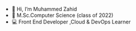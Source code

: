 - 👋 Hi, I’m Muhammed Zahid
- 🌱 M.Sc.Computer Science (class of 2022)
- 💻 Front End Developer ,Cloud & DevOps Learner


<!---
zahidmuhammed/zahidmuhammed is a ✨ special ✨ repository because its `README.md` (this file) appears on your GitHub profile.
You can click the Preview link to take a look at your changes.
--->
